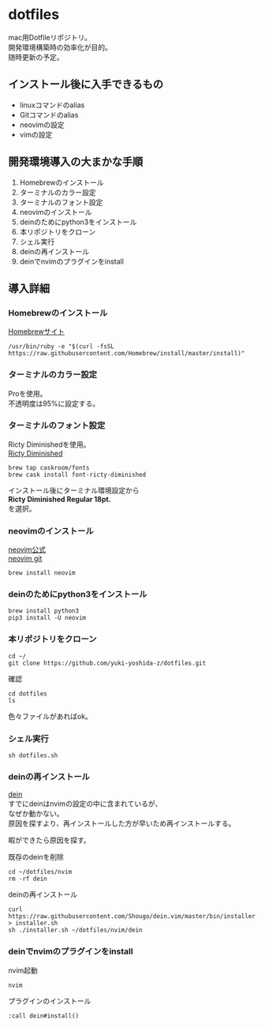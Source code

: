 # dotfiles
mac用Dotfileリポジトリ。   
開発環境構築時の効率化が目的。   
随時更新の予定。

## インストール後に入手できるもの
- linuxコマンドのalias
- Gitコマンドのalias
- neovimの設定
- vimの設定

## 開発環境導入の大まかな手順
1. Homebrewのインストール 
1. ターミナルのカラー設定
1. ターミナルのフォント設定 
1. neovimのインストール
1. deinのためにpython3をインストール
1. 本リポジトリをクローン
1. シェル実行
1. deinの再インストール
1. deinでnvimのプラグインをinstall

## 導入詳細
### Homebrewのインストール
[Homebrewサイト](https://brew.sh/index_ja)
```
/usr/bin/ruby -e "$(curl -fsSL https://raw.githubusercontent.com/Homebrew/install/master/install)"
```

### ターミナルのカラー設定
Proを使用。  
不透明度は95%に設定する。
### ターミナルのフォント設定
Ricty Diminishedを使用。  
[Ricty Diminished](https://www.rs.tus.ac.jp/yyusa/ricty.html)

```
brew tap caskroom/fonts
brew cask install font-ricty-diminished
```
インストール後にターミナル環境設定から  
**Ricty Diminished Regular 18pt.**  
を選択。

### neovimのインストール
[neovim公式](https://neovim.io/)  
[neovim git](https://github.com/neovim/neovim/wiki/Installing-Neovim)
```
brew install neovim
```

### deinのためにpython3をインストール
```
brew install python3
pip3 install -U neovim
```

### 本リポジトリをクローン

```
cd ~/
git clone https://github.com/yuki-yoshida-z/dotfiles.git
```
確認
```
cd dotfiles
ls
```
色々ファイルがあればok。

### シェル実行
```
sh dotfiles.sh
```

### deinの再インストール
[dein](https://github.com/Shougo/dein.vim)  
すでにdeinはnvimの設定の中に含まれているが、  
なぜか動かない。  
原因を探すより、再インストールした方が早いため再インストールする。  

暇ができたら原因を探す。  

既存のdeinを削除
```
cd ~/dotfiles/nvim
rm -rf dein
```

deinの再インストール
```
curl https://raw.githubusercontent.com/Shougo/dein.vim/master/bin/installer.sh > installer.sh
sh ./installer.sh ~/dotfiles/nvim/dein
```

### deinでnvimのプラグインをinstall
nvim起動
```
nvim
```
プラグインのインストール
```
:call dein#install()
```


